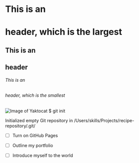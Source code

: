 # This is an <h1> header, which is the largest

## This is an <h2> header

###### This is an <h6> header, which is the smallest
![Image of Yaktocat](https://octodex.github.com/images/yaktocat.png)
$ git init

Initialized empty Git repository in /Users/skills/Projects/recipe-repository/.git/
- [ ] Turn on GitHub Pages

- [ ] Outline my portfolio

- [ ] Introduce myself to the world
